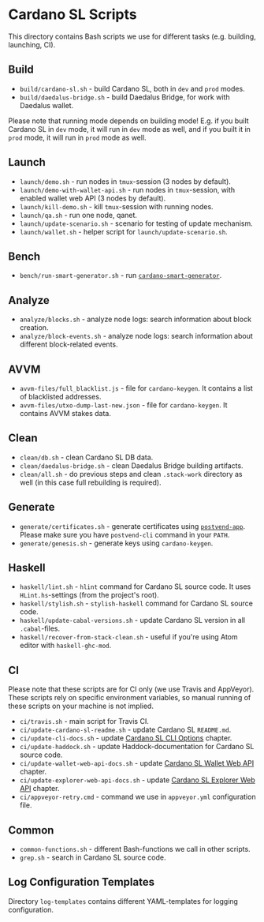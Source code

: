 # Cardano SL Scripts

This directory contains Bash scripts we use for different tasks (e.g. building, launching, CI).

## Build

* `build/cardano-sl.sh` - build Cardano SL, both in `dev` and `prod` modes.
* `build/daedalus-bridge.sh` - build Daedalus Bridge, for work with Daedalus wallet.

Please note that running mode depends on building mode! E.g. if you built Cardano SL in `dev`
mode, it will run in `dev` mode as well, and if you built it in `prod` mode, it will run in
`prod` mode as well.

## Launch

* `launch/demo.sh` - run nodes in `tmux`-session (3 nodes by default).
* `launch/demo-with-wallet-api.sh` - run nodes in `tmux`-session, with enabled wallet web API (3 nodes by default).
* `launch/kill-demo.sh` - kill `tmux`-session with running nodes.
* `launch/qa.sh` - run one node, qanet.
* `launch/update-scenario.sh` - scenario for testing of update mechanism.
* `launch/wallet.sh` - helper script for `launch/update-scenario.sh`.

## Bench

* `bench/run-smart-generator.sh` - run [`cardano-smart-generator`](https://cardanodocs.com/technical/cli-options/#cardano-smart-generator).

## Analyze

* `analyze/blocks.sh` - analyze node logs: search information about block creation.
* `analyze/block-events.sh` - analyze node logs: search information about different block-related events.

## AVVM

* `avvm-files/full_blacklist.js` - file for `cardano-keygen`. It contains a list of blacklisted addresses.
* `avvm-files/utxo-dump-last-new.json` - file for `cardano-keygen`. It contains AVVM stakes data.

## Clean

* `clean/db.sh` - clean Cardano SL DB data.
* `clean/daedalus-bridge.sh` - clean Daedalus Bridge building artifacts.
* `clean/all.sh` - do previous steps and clean `.stack-work` directory as well (in this case full rebuilding is required).

## Generate

* `generate/certificates.sh` - generate certificates using [`postvend-app`](https://github.com/input-output-hk/postvend-app). Please make sure you have `postvend-cli` command in your `PATH`.
* `generate/genesis.sh` - generate keys using `cardano-keygen`.

## Haskell

* `haskell/lint.sh` - `hlint` command for Cardano SL source code. It uses `HLint.hs`-settings (from the project's root).
* `haskell/stylish.sh` - `stylish-haskell` command for Cardano SL source code.
* `haskell/update-cabal-versions.sh` - update Cardano SL version in all `.cabal`-files.
* `haskell/recover-from-stack-clean.sh` - useful if you're using Atom editor with `haskell-ghc-mod`.

## CI

Please note that these scripts are for CI only (we use Travis and AppVeyor). These scripts rely on specific environment variables, so manual running of these scripts on your machine is not implied.

* `ci/travis.sh` - main script for Travis CI.
* `ci/update-cardano-sl-readme.sh` - update Cardano SL `README.md`.
* `ci/update-cli-docs.sh` - update [Cardano SL CLI Options](https://cardanodocs.com/technical/cli-options/) chapter.
* `ci/update-haddock.sh` - update Haddock-documentation for Cardano SL source code.
* `ci/update-wallet-web-api-docs.sh` - update [Cardano SL Wallet Web API](https://cardanodocs.com/technical/wallet/api/) chapter.
* `ci/update-explorer-web-api-docs.sh` - update [Cardano SL Explorer Web API](https://cardanodocs.com/technical/explorer/api/) chapter.
* `ci/appveyor-retry.cmd` - command we use in `appveyor.yml` configuration file.

## Common

* `common-functions.sh` - different Bash-functions we call in other scripts.
* `grep.sh` - search in Cardano SL source code.

## Log Configuration Templates

Directory `log-templates` contains different YAML-templates for logging configuration.
